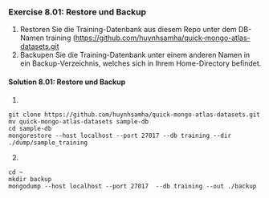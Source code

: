### Exercise 8.01: Restore und Backup
1. Restoren Sie die Training-Datenbank aus diesem Repo unter dem DB-Namen training (https://github.com/huynhsamha/quick-mongo-atlas-datasets.git
2. Backupen Sie die Training-Datenbank unter einem anderen Namen in ein Backup-Verzeichnis, welches sich in 
Ihrem Home-Directory befindet.

#### Solution 8.01: Restore und Backup
1.
```
git clone https://github.com/huynhsamha/quick-mongo-atlas-datasets.git
mv quick-mongo-atlas-datasets sample-db
cd sample-db
mongorestore --host localhost --port 27017 --db training --dir ./dump/sample_training
```
2.
```
cd ~
mkdir backup
mongodump --host localhost --port 27017  --db training --out ./backup
```
